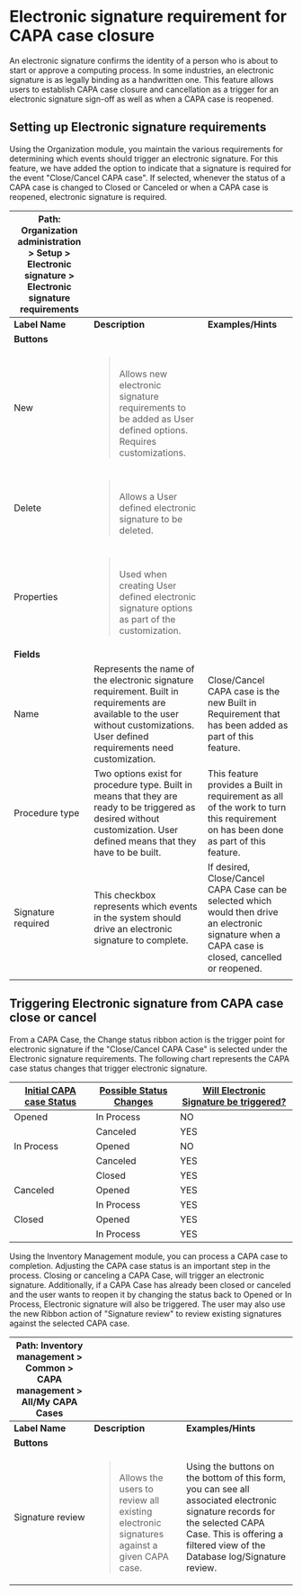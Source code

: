 ﻿---
title: 
description: 
ms.date: 04/25/2025
ms.topic: how-to
ms.service: 
author: johanhoffmann
ms.author: johanho
manager: 
---

# Electronic signature requirement for CAPA case closure

An electronic signature confirms the identity of a person who is about to start or approve a computing process. In some industries, an electronic signature is as legally binding as a handwritten one. This feature allows users to establish CAPA case closure and cancellation as a trigger for an electronic signature sign-off as well as when a CAPA case is reopened.

## Setting up Electronic signature requirements

Using the Organization module, you maintain the various requirements for determining which events should trigger an electronic signature. For this feature, we have added the option to indicate that a signature is required for the event "Close/Cancel CAPA case". If selected, whenever the status of a CAPA case is changed to Closed or Canceled or when a CAPA case is reopened, electronic signature is required.

| **Path: Organization administration** \> **Setup** \> **Electronic signature** \> **Electronic signature requirements** |  |  |
|-------------------------|-------------------------|-------------------------|
| **Label Name** | **Description** | **Examples/Hints** |
| **Buttons** |  |  |
| New | <blockquote></br>Allows new electronic signature requirements to be added as User defined options. Requires customizations.</br></blockquote> |  |
| Delete | <blockquote></br>Allows a User defined electronic signature to be deleted.</br></blockquote> |  |
| Properties | <blockquote></br>Used when creating User defined electronic signature options as part of the customization.</br></blockquote> |  |
| **Fields** |  |  |
| Name | Represents the name of the electronic signature requirement. Built in requirements are available to the user without customizations. User defined requirements need customization. | Close/Cancel CAPA case is the new Built in Requirement that has been added as part of this feature. |
| Procedure type | Two options exist for procedure type. Built in means that they are ready to be triggered as desired without customization. User defined means that they have to be built. | This feature provides a Built in requirement as all of the work to turn this requirement on has been done as part of this feature. |
| Signature required | This checkbox represents which events in the system should drive an electronic signature to complete. | If desired, Close/Cancel CAPA Case can be selected which would then drive an electronic signature when a CAPA case is closed, cancelled or reopened. |
|  |  |  |

## Triggering Electronic signature from CAPA case close or cancel

From a CAPA Case, the Change status ribbon action is the trigger point for electronic signature if the "Close/Cancel CAPA Case" is selected under the Electronic signature requirements. The following chart represents the CAPA case status changes that trigger electronic signature.

| **<u>Initial CAPA case Status</u>** | **<u>Possible Status Changes</u>** | **<u>Will Electronic Signature be triggered?</u>** |
|-------------------------------------|------------------------------------|----------------------------------------------------|
| Opened                              | In Process                         | NO                                                 |
|                                     | Canceled                           | YES                                                |
| In Process                          | Opened                             | NO                                                 |
|                                     | Canceled                           | YES                                                |
|                                     | Closed                             | YES                                                |
| Canceled                            | Opened                             | YES                                                |
|                                     | In Process                         | YES                                                |
| Closed                              | Opened                             | YES                                                |
|                                     | In Process                         | YES                                                |

Using the Inventory Management module, you can process a CAPA case to completion. Adjusting the CAPA case status is an important step in the process. Closing or canceling a CAPA Case, will trigger an electronic signature. Additionally, if a CAPA Case has already been closed or canceled and the user wants to reopen it by changing the status back to Opened or In Process, Electronic signature will also be triggered. The user may also use the new Ribbon action of "Signature review" to review existing signatures against the selected CAPA case.

| **Path: Inventory management** \> **Common** \> **CAPA management** \> **All/My CAPA Cases** |  |  |
|-------------------------|-------------------------|-------------------------|
| **Label Name** | **Description** | **Examples/Hints** |
| **Buttons** |  |  |
| Signature review | <blockquote></br>Allows the users to review all existing electronic signatures against a given CAPA case.</br></blockquote> | Using the buttons on the bottom of this form, you can see all associated electronic signature records for the selected CAPA Case. This is offering a filtered view of the Database log/Signature review. |
